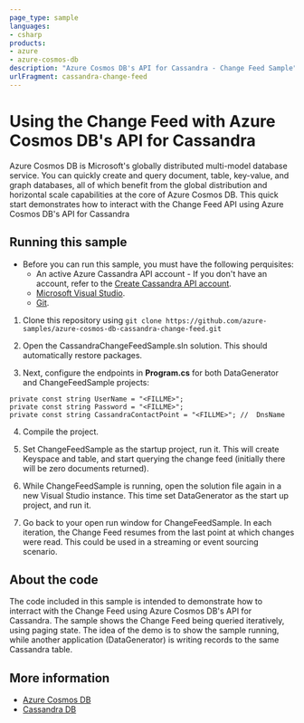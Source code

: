 ```yaml
---
page_type: sample
languages:
- csharp
products:
- azure
- azure-cosmos-db
description: "Azure Cosmos DB's API for Cassandra - Change Feed Sample"
urlFragment: cassandra-change-feed
---
```


# Using the Change Feed with Azure Cosmos DB's API for Cassandra
Azure Cosmos DB is Microsoft's globally distributed multi-model database service. You can quickly create and query document, table, key-value, and graph databases, all of which benefit from the global distribution and horizontal scale capabilities at the core of Azure Cosmos DB. 
This quick start demonstrates how to interact with the Change Feed API using Azure Cosmos DB's API for Cassandra

## Running this sample
* Before you can run this sample, you must have the following perquisites:
	* An active Azure Cassandra API account - If you don't have an account, refer to the [Create Cassandra API account](https://docs.microsoft.com/en-us/azure/cosmos-db/create-cassandra-dotnet). 
	* [Microsoft Visual Studio](https://www.visualstudio.com).
	* [Git](http://git-scm.com/).

1. Clone this repository using `git clone https://github.com/azure-samples/azure-cosmos-db-cassandra-change-feed.git`

2. Open the CassandraChangeFeedSample.sln solution. This should automatically restore packages. 

3. Next, configure the endpoints in **Program.cs** for both DataGenerator and ChangeFeedSample projects:

```
private const string UserName = "<FILLME>"; 
private const string Password = "<FILLME>";
private const string CassandraContactPoint = "<FILLME>"; //  DnsName
```
4. Compile the project.

5. Set ChangeFeedSample as the startup project, run it. This will create Keyspace and table, and start querying the change feed (initially there will be zero documents returned).

6. While ChangeFeedSample is running, open the solution file again in a new Visual Studio instance. This time set DataGenerator as the start up project, and run it. 

7. Go back to your open run window for ChangeFeedSample. In each iteration, the Change Feed resumes from the last point at which changes were read. This could be used in a streaming or event sourcing scenario. 


## About the code
The code included in this sample is intended to demonstrate how to interract with the Change Feed using Azure Cosmos DB's API for Cassandra. The sample shows the Change Feed being queried iteratively, using paging state. The idea of the demo is to show the sample running, while another application (DataGenerator) is writing records to the same Cassandra table.

## More information

- [Azure Cosmos DB](https://docs.microsoft.com/azure/cosmos-db/introduction)
- [Cassandra DB](http://cassandra.apache.org/)
